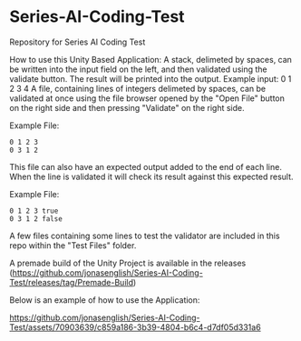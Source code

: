# Series-AI-Coding-Test
Repository for Series AI Coding Test

How to use this Unity Based Application:
A stack, delimeted by spaces, can be written into the input field on the left, and then validated using the validate button. The result will be printed into the output. Example input: 0 1 2 3 4
A file, containing lines of integers delimeted by spaces, can be validated at once using the file browser opened by the "Open File" button on the right side and then pressing "Validate" on the right side.

Example File:
```
0 1 2 3
0 3 1 2
```

This file can also have an expected output added to the end of each line. When the line is validated it will check its result against this expected result.

Example File:
```
0 1 2 3 true
0 3 1 2 false
```

A few files containing some lines to test the validator are included in this repo within the "Test Files" folder.

A premade build of the Unity Project is available in the releases (https://github.com/jonasenglish/Series-AI-Coding-Test/releases/tag/Premade-Build)

Below is an example of how to use the Application:

https://github.com/jonasenglish/Series-AI-Coding-Test/assets/70903639/c859a186-3b39-4804-b6c4-d7df05d331a6


